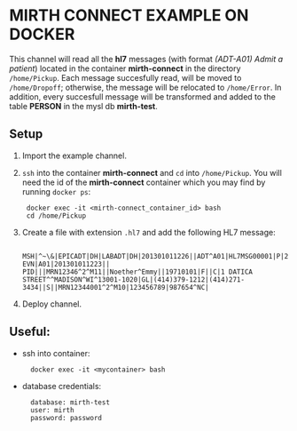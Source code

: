 # MIRTH CONNECT EXAMPLE ON DOCKER

This channel will read all the **hl7** messages (with format *(ADT-A01) Admit a patient*) located in the container **mirth-connect** in the directory `/home/Pickup`. Each message succesfully read, will be moved to `/home/Dropoff`; otherwise, the message will be relocated to `/home/Error`. In addition, every succesfull message will be transformed and added to the table **PERSON** in the mysl db **mirth-test**.


## Setup
1. Import the example channel.

1. `ssh` into the container **mirth-connect** and `cd` into `/home/Pickup`. You will need the id of the **mirth-connect** container which you may find by running `docker ps`:

		docker exec -it <mirth-connect_container_id> bash
		cd /home/Pickup

1. Create a file with extension `.hl7` and add the following HL7 message:

		MSH|^~\&|EPICADT|DH|LABADT|DH|201301011226||ADT^A01|HL7MSG00001|P|2.3| EVN|A01|201301011223|| PID|||MRN12346^2^M11||Noether^Emmy||19710101|F||C|1 DATICA STREET^^MADISON^WI^13001-1020|GL|(414)379-1212|(414)271-3434||S||MRN12344001^2^M10|123456789|987654^NC| 

1. Deploy channel.


## Useful:

- ssh into container:

        docker exec -it <mycontainer> bash

- database credentials:

		database: mirth-test
		user: mirth
		password: password
	
